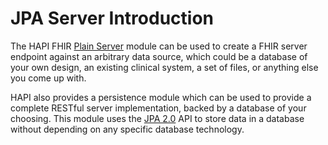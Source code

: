 # JPA Server Introduction

The HAPI FHIR [Plain Server](/hapi-fhir/docs/server_plain/introduction.html) module can be used to create a FHIR server endpoint against an arbitrary data source, which could be a database of your own design, an existing clinical system, a set of files, or anything else you come up with.

HAPI also provides a persistence module which can be used to provide a complete RESTful server implementation, backed by a database of your choosing. This module uses the [JPA 2.0](http://en.wikipedia.org/wiki/Java_Persistence_API) API to store data in a database without depending on any specific database technology.


